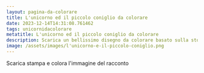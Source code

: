 ```yaml
---
layout: pagina-da-colorare
title: L'unicorno ed il piccolo coniglio da colorare
date: 2023-12-14T14:31:08.761462
tags: unicornidacolorare
metatitle: L'unicorno ed il piccolo coniglio da colorare
description: Scarica un bellissimo disegno da colorare basato sulla storia l'unicorno-e-il-piccolo-coniglio
image: /assets/images/l'unicorno-e-il-piccolo-coniglio.png
---
```

Scarica stampa e colora l'immagine del racconto
        
